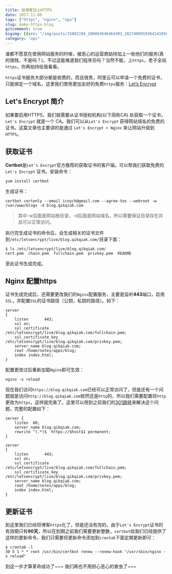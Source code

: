 ```yaml
---
title: 给博客加上HTTPS
date: 2017-11-06
tags: ["https", "nginx", "ops"]
slug: make-https-blog
gitcomment: true
bigimg: [{src: "/img/posts/15802194_206063646464303_2027400919364141056_n.jpg", desc: "普吉岛@泰国 JANUARY 8,2017"}]
category: "ops"
---
```


谁都不愿意在使用网站服务的时候，被恶心的运营商劫持加上一些他们的服务(真的很贱，不是吗？)，不过这能难道我们程序员吗？当然不能，上`https`，老子全站`https`，你再劫持给我看看。

`https`证书服务大部分都是收费的，而且很贵，阿里云可以申请一个免费的证书，只能绑定一个域名，这里我们使用更加友好的免费`https`服务：[Let’s Encrypt](https://letsencrypt.org/)

<!--more-->

## Let's Encrypt 简介

如果要启用HTTPS，我们就需要从证书授权机构(以下简称CA) 处获取一个证书，`Let's Encrypt` 就是一个 CA。我们可以从`Let's Encrypt` 获得网站域名的免费的证书。这篇文章也主要讲的是通过 `Let's Encrypt + Nginx` 来让网站升级到`HTTPS`。

## 获取证书

**Certbot**是`Let's Encrypt`官方推荐的获取证书的客户端，可以帮我们获取免费的`Let's Encrypt` 证书。安装命令：
```shell
yum install certbot
```

生成证书：
```shell
certbot certonly --email icnych@gmail.com --agree-tos --webroot -w /var/www/blogs -d blog.qikqiak.com
```
> 其中-w后面是网站根目录，-d后面是网站域名，所以需要保证目录存在并且可以正常访问。

执行完生成证书的命令后，会生成相关的证书文件到`/etc/letsencrypt/live/blog.qikqiak.com/`目录下面：
```shell
$ ls /etc/letsencrypt/live/blog.qikqiak.com/
cert.pem  chain.pem  fullchain.pem  privkey.pem  README
```
至此证书生成完成。

## Nginx 配置https

证书生成完成后，还需要更改我们的`Nginx`配置服务，主要是监听**443**端口，启用`SSL`，并配置`SSL`的证书路径（公钥，私钥的路径）。如下：
```shell
server
{
    listen       443;
    ssl on;
    ssl_certificate /etc/letsencrypt/live/blog.qikqiak.com/fullchain.pem;
    ssl_certificate_key /etc/letsencrypt/live/blog.qikqiak.com/privkey.pem;
    server_name blog.qikqiak.com;
    root /home/notes/apps/blog;
    index index.html;
}
```
配置更改过后重新加载`Nginx`即可生效：
```shell
nginx -s reload
```

现在我们访问`https://blog.qikqiak.com`已经可以正常访问了，但是还有一个问题就是访问`http://blog.qikqiak.com`依然还是`http`的，所以我们需要配置将`http`更改为`https`，这样就完美了。这里可以用到之前我们的[301跳转](/post/nginx-301-redirect/)来解决这个问题，完整的配置如下：
```shell
server {
    listen  80;
    server_name blog.qikqiak.com;
    rewrite ^(.*)$  https://$host$1 permanent;
}

server
{
    listen       443;
    ssl on;
    ssl_certificate /etc/letsencrypt/live/blog.qikqiak.com/fullchain.pem;
    ssl_certificate_key /etc/letsencrypt/live/blog.qikqiak.com/privkey.pem;
    server_name blog.qikqiak.com;
    root /home/notes/apps/blog;
    index index.html;
}
```

## 更新证书

到这里我们已经将博客`https`化了，但是还没有完的，由于`Let's Encrypt`证书的有效期只有**90天**，所以在到期之前我们需要更新整数，`certbot`给我们已经提供了这样的更新命令，我们只需要将更新命令添加到`crontab`下面定期更新即可：
```shell
$ crontab -l
30 5 1 * * root /usr/bin/certbot renew --renew-hook "/usr/sbin/nginx -s reload"
```

到这一步才算革命成功了~~~ 我们再也不用担心恶心的害虫了~~~

